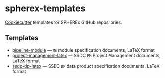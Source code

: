 # spherex-templates

[Cookiecutter](https://cookiecutter.readthedocs.io/) templates for SPHEREx GitHub repositories.

## Templates

- [pipeline-module](./pipeline-module/) — `MS` module specification documents, LaTeX format
- [project-management-latex](./project-management-latex/) — SSDC `PM` Project Management documents, LaTeX format
- [ssdc-dp-latex](./ssdc-dp-latex/) — SSDC `DP` data product specification documents, LaTeX format
